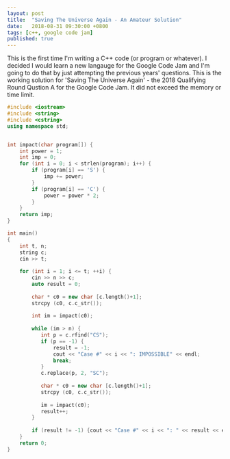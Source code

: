 ```yaml
---
layout: post
title:  "Saving The Universe Again - An Amateur Solution"
date:   2018-08-31 09:30:00 +0800
tags: [c++, google code jam]
published: true
---
```


This is the first time I'm writing a C++ code (or program or whatever). I decided I would learn a new langauge for the Google Code Jam and I'm going to do that by just attempting the previous years' questions. This is the working solution for 'Saving The Universe Again' - the 2018 Qualifying Round Qustion A for the Google Code Jam. It did not exceed the memory or time limit.

```c++
#include <iostream>
#include <string>
#include <cstring>
using namespace std;


int impact(char program[]) {
    int power = 1;
    int imp = 0;
    for (int i = 0; i < strlen(program); i++) {
        if (program[i] == 'S') {
            imp += power;
        }
        if (program[i] == 'C') {
            power = power * 2;
        }
    }
    return imp;
}

int main()
{
    int t, n;
    string c;
    cin >> t;
    
    for (int i = 1; i <= t; ++i) {
        cin >> n >> c;
        auto result = 0;
        
        char * c0 = new char [c.length()+1];
        strcpy (c0, c.c_str());
        
        int im = impact(c0);
        
        while (im > n) {
           int p = c.rfind("CS");
           if (p == -1) {
               result = -1;
               cout << "Case #" << i << ": IMPOSSIBLE" << endl;
               break;
           }
           c.replace(p, 2, "SC");
        
           char * c0 = new char [c.length()+1];
           strcpy (c0, c.c_str());
           
           im = impact(c0);
           result++;
        }
        
        if (result != -1) {cout << "Case #" << i << ": " << result << endl;}
    }
    return 0;
}
```
